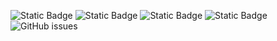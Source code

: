 ![Static Badge](https://img.shields.io/badge/blacklists-60-000000) ![Static Badge](https://img.shields.io/badge/blacklisted-2914424-cc0000) ![Static Badge](https://img.shields.io/badge/whitelisted-2250-00CC00) ![Static Badge](https://img.shields.io/badge/streaming_blacklist-28107-000000) ![GitHub issues](https://img.shields.io/github/issues/fabriziosalmi/blacklists)
